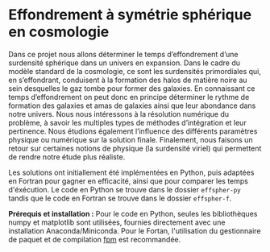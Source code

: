 # Effondrement à symétrie sphérique en cosmologie

Dans ce projet nous allons déterminer le temps d’effondrement d’une surdensité sphérique
dans un univers en expansion. Dans le cadre du modèle standard de la cosmologie, ce sont les
surdensités primordiales qui, en s’effondrant, conduisent à la formation des halos de matière noire
au sein desquelles le gaz tombe pour former des galaxies. En connaissant ce temps d’effondrement
on peut donc en principe déterminer le rythme de formation des galaxies et amas de galaxies
ainsi que leur abondance dans notre univers.
Nous nous intéressons à la résolution numérique du problème, à savoir les multiples types de méthodes d’intégration et leur pertinence. Nous étudions également l’influence des différents paramètres physique ou numérique sur la solution finale. Finalement, nous faisons un retour sur certaines notions de
physique (la surdensité viriel) qui permettent de rendre notre étude plus réaliste.

Les solutions ont initiallement été implémentées en Python, puis adaptées en Fortran pour gagner en efficacité, ainsi que pour comparer les temps d'éxécution. Le code en Python se trouve dans le dossier `effspher-py` tandis que le code en Fortran se trouve dans le dossier `effspher-f`.

**Prérequis et installation :** Pour le code en Python, seules les bibliothèques numpy et matplotlib sont utilisées, fournies directement avec une installation Anaconda/Miniconda. Pour le Fortan, l'utilisation du gestionnaire de paquet et de compilation [fpm](https://fpm.fortran-lang.org/fr/index.html) est recommandée.
